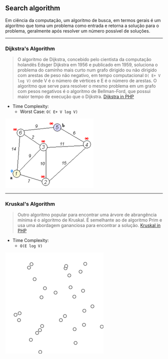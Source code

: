 ## Search algorithm

Em ciência da computação, um algoritmo de busca, em termos gerais é um algoritmo que toma um problema como entrada e
retorna a solução para o problema, geralmente após resolver um número possível de soluções.

----

### Dijkstra's Algorithm

> O algoritmo de Dijkstra, concebido pelo cientista da computação holandês Edsger Dijkstra em 1956 e publicado em 1959,
> soluciona o problema do caminho mais curto num grafo dirigido ou não dirigido com arestas de peso não negativo,
> em tempo computacional `O( E+ V log V)` onde V é o número de vértices e E é o número de arestas. O algoritmo que serve
> para resolver o mesmo problema em um grafo com pesos negativos é o algoritmo de Bellman-Ford, que possui maior tempo
> de execução que o Dijkstra.
> [Dijkstra in PHP](https://github.com/JoseMateusCamargo/php/blob/main/search-algorithm/Dijkstra.php)

* Time Complexity:
    * Worst Case: `O( E+ V log V)`

![Alt text](img/Dijkstra.gif?raw=true "Dijkstra")

---

### Kruskal's Algorithm

> Outro algoritmo popular para encontrar uma árvore de abrangência mínima é o algoritmo de Kruskal.
> É semelhante ao de algoritmo Prim e usa uma abordagem gananciosa para encontrar a solução.
> [Kruskal in PHP](https://github.com/JoseMateusCamargo/php/blob/main/search-algorithm/Kruskals.php)

* Time Complexity:
    * `O(E log V)`

![Alt text](img/kruskal.gif?raw=true "Kruskal")